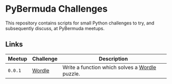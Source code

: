 # PyBermuda Challenges

This repository contains scripts for small Python challenges to try, and subsequently discuss, at PyBermuda meetups.

## Links

|Meetup|Challenge|Description|
|------|---------|-----------|
|`0.0.1`|[Wordle](001/wordle.py)|Write a function which solves a [Wordle](https://www.nytimes.com/games/wordle/index.html) puzzle.|
